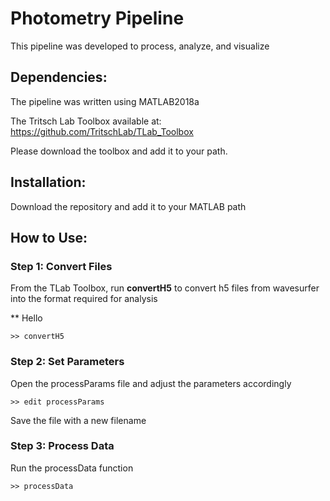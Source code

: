 # Photometry Pipeline

This pipeline was developed to process, analyze, and visualize 

## Dependencies:

The pipeline was written using MATLAB2018a

The Tritsch Lab Toolbox available at: https://github.com/TritschLab/TLab_Toolbox

Please download the toolbox and add it to your path.

## Installation:

Download the repository and add it to your MATLAB path

## How to Use:

### Step 1: Convert Files

From the TLab Toolbox, run **convertH5** to convert h5 files from wavesurfer into the format required for analysis

** Hello 

    >> convertH5

### Step 2: Set Parameters

Open the processParams file and adjust the parameters accordingly

    >> edit processParams

Save the file with a new filename

### Step 3: Process Data

Run the processData function

    >> processData

